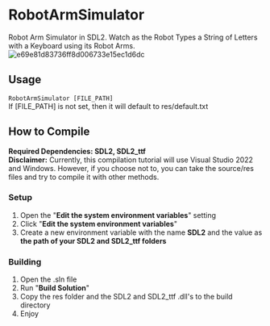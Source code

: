 # RobotArmSimulator
Robot Arm Simulator in SDL2. Watch as the Robot Types a String of Letters with a Keyboard using its Robot Arms. 
![e69e81d83736ff8d006733e15ec1d6dc](https://github.com/user-attachments/assets/837872da-ea0b-4653-a691-08826d0d1c57)
## Usage
```RobotArmSimulator [FILE_PATH]``` \
If [FILE_PATH] is not set, then it will default to res/default.txt

## How to Compile
**Required Dependencies: SDL2, SDL2_ttf** \
**Disclaimer:** Currently, this compilation tutorial will use Visual Studio 2022 and Windows. However, if you choose not to, you can take the source/res files and try to compile it with other methods.
### Setup
1. Open the "**Edit the system environment variables**" setting
2. Click "**Edit the system environment variables**"
3. Create a new environment variable with the name **SDL2** and the value as **the path of your SDL2 and SDL2_ttf folders**
### Building
1. Open the .sln file
2. Run "**Build Solution**"
3. Copy the res folder and the SDL2 and SDL2_ttf .dll's to the build directory
4. Enjoy
